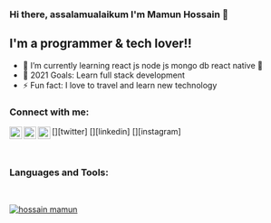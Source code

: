 ### Hi there, assalamualaikum I'm Mamun Hossain 👋


## I'm a programmer & tech lover!!

- 🌱 I’m currently learning react js node js mongo db react native 🤣
- 🥅 2021 Goals: Learn full stack development 
- ⚡ Fun fact: I love to travel and learn new technology


### Connect with me:

[<img align="left" alt="codeSTACKr | Twitter" width="22px" src="https://cdn.jsdelivr.net/npm/simple-icons@v3/icons/twitter.svg" />][twitter]
[<img align="left" alt="codeSTACKr | LinkedIn" width="22px" src="https://cdn.jsdelivr.net/npm/simple-icons@v3/icons/linkedin.svg" />][linkedin]
[<img align="left" alt="codeSTACKr | Instagram" width="22px" src="https://cdn.jsdelivr.net/npm/simple-icons@v3/icons/instagram.svg" />][instagram]

<br />

### Languages and Tools:


<br />

[![hossain mamun](https://github-readme-stats.vercel.app/api?username=anuraghazra)](https://github.com/anuraghazra/github-readme-stats)


